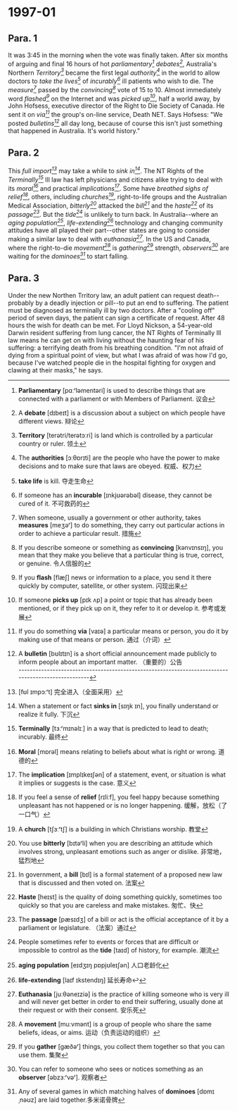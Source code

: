# 1997-01

## Para. 1

It was 3:45 in the morning when the vote was finally taken. After six months of arguing and final 16 hours of hot *parliamentary[^1]* *debates[^2]*, Australia's Northern *Territory[^3]* became the first legal *authority[^4]* in the world to allow doctors to *take the lives[^5]* of *incurably[^6]* ill patients who wish to die. The *measure[^7]* passed by the *convincing[^8]* vote of 15 to 10. Almost immediately word *flashed[^9]* on the Internet and was *picked up[^10]*, half a world away, by John Hofsess, executive director of the Right to Die Society of Canada. He sent it on *via[^11]* the group's on-line service, Death NET. Says Hofsess: "We posted *bulletins[^12]* all day long, because of course this isn't just something that happened in Australia. It's world history."

[^1]: **Parliamentary** [pɑːʳləmentəri] is used to describe things that are connected with a parliament or with Members of Parliament. 议会
[^2]: A **debate** [dɪbeɪt] is a discussion about a subject on which people have different views. 辩论
[^3]: **Territory** [terətri/terətɔːri] is land which is controlled by a particular country or ruler. 领土
[^4]: The **authorities** [ɔːθɒrɪti] are the people who have the power to make decisions and to make sure that laws are obeyed. 权威、权力
[^5]: **take life** is kill. 夺走生命
[^6]: If someone has an **incurable** [ɪnkjʊərəbəl] disease, they cannot be cured of it. 不可救药的
[^7]: When someone, usually a government or other authority, takes **measures** [meʒəʳ] to do something, they carry out particular actions in order to achieve a particular result. 措施
[^8]: If you describe someone or something as **convincing** [kənvɪnsɪŋ], you mean that they make you believe that a particular thing is true, correct, or genuine. 令人信服的
[^9]: If you **flash** [flæʃ] news or information to a place, you send it there quickly by computer, satellite, or other system. 闪现出来
[^10]: If someone **picks up** [pɪk ʌp] a point or topic that has already been mentioned, or if they pick up on it, they refer to it or develop it. 参考或发展
[^11]: If you do something **via** [vaɪə] a particular means or person, you do it by making use of that means or person. 通过（介词）
[^12]: A **bulletin** [bʊlɪtɪn] is a short official announcement made publicly to inform people about an important matter. （重要的）公告<br/>---------------------------------------------------------------------------------------------------



## Para. 2

This *full import[^13]* may take a while to *sink in[^14]*. The NT Rights of the *Terminally[^15]* Ill law has left physicians and citizens alike trying to deal with its *moral[^16]* and practical *implications[^17]*. Some have *breathed sighs of relief[^18]*, others, including *churches[^19]*, right-to-life groups and the Australian Medical Association, *bitterly[^20]* attacked the *bill[^21]* and the *haste[^22]* of its *passage[^23]*. But the *tide[^24]* is unlikely to turn back. In Australia--where an *aging population[^25]*, *life-extending[^26]* technology and changing community attitudes have all played their part--other states are going to consider making a similar law to deal with *euthanasia[^27]*. In the US and Canada, where the right-to-die *movement[^28]* is *gathering[^29]* strength, *observers[^30]* are waiting for the *dominoes[^31]* to start falling.

[^13]: [fʊl ɪmpɔːʳt] 完全进入（全面采用）
[^14]: When a statement or fact **sinks in** [sɪŋk ɪn], you finally understand or realize it fully. 下沉
[^15]: **Terminally** [tɜːʳmɪnəlɪː] in a way that is predicted to lead to death; incurably. 最终
[^16]: **Moral** [mɒrəl] means relating to beliefs about what is right or wrong. 道德的
[^17]: The **implication** [ɪmplɪkeɪʃən] of a statement, event, or situation is what it implies or suggests is the case. 意义
[^18]: If you feel a sense of **relief** [rɪliːf], you feel happy because something unpleasant has not happened or is no longer happening. 缓解，放松（了一口气）
[^19]: A **church** [tʃɜːʳtʃ] is a building in which Christians worship. 教堂
[^20]: You use **bitterly** [bɪtəʳli] when you are describing an attitude which involves strong, unpleasant emotions such as anger or dislike. 非常地，猛烈地
[^21]: In government, a **bill** [bɪl] is a formal statement of a proposed new law that is discussed and then voted on. 法案
[^22]: **Haste** [heɪst] is the quality of doing something quickly, sometimes too quickly so that you are careless and make mistakes. 匆忙、快
[^23]: The **passage** [pæsɪdʒ] of a bill or act is the official acceptance of it by a parliament or legislature. （法案）通过
[^24]: People sometimes refer to events or forces that are difficult or impossible to control as the **tide** [taɪd] of history, for example. 潮流
[^25]: **aging population** [eɪdʒɪŋ pɒpjʊleɪʃən] 人口老龄化
[^26]: **life-extending** [laɪf ɪkstendɪŋ] 延长寿命↩
[^27]: **Euthanasia** [juːθəneɪziə] is the practice of killing someone who is very ill and will never get better in order to end their suffering, usually done at their request or with their consent. 安乐死
[^28]: A **movement** [muːvmənt] is a group of people who share the same beliefs, ideas, or aims. 运动（负责运动的组织）
[^29]: If you **gather** [gæðəʳ] things, you collect them together so that you can use them. 集聚
[^30]: You can refer to someone who sees or notices something as an **observer** [əbzɜːʳvəʳ]. 观察者
[^31]: Any of several games in which matching halves of **dominoes** [dɒmɪˌnəʊz] are laid together.多米诺骨牌
## Para. 3

Under the new Northen Trritory law, an adult patient can request death--probably by a deadly injection or pill--to put an end to suffering. The patient must be diagnosed as terminally ill by two doctors. After a "cooling off" period of seven days, the patient can sign a certificate of request. After 48 hours the wish for death can be met. For Lloyd Nickson, a 54-year-old Darwin resident suffering from lung cancer, the NT Rights of Terminally Ill law means he can get on with living without the haunting fear of his suffering: a terrifying death from his breathing condition. "I'm not afraid of dying from a spiritual point of view, but what I was afraid of was how I'd go, because I've watched people die in the hospital fighting for oxygen and clawing at their masks," he says.
